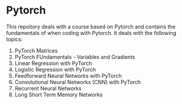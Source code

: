 # Pytorch

This repoitory deals with a course based on Pytorch and contains the fundamentals of when coding with Pytorch. It deals with the following topics: 
1. PyTorch Matrices
2. PyTorch FUndamentals - Variables and Gradients
3. Linear Regression with PyTorch
4. Logistic Regression with PyTorch
5. Feedforward Neural Networks with PyTorch
6. Convolutional Neural Networks (CNN) with PyTorch
7. Recurrent Neural Networks
8. Long Short Term Memory Networks
